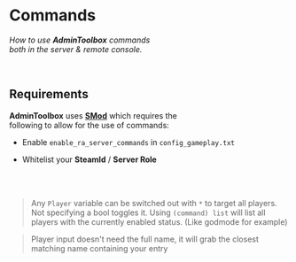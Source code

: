 
# Commands

*How to use **AdminToolbox** commands* <br>
*both in the server & remote console.*

<br>

## Requirements

**AdminToolbox** uses **[SMod]** which requires the <br>
following to allow for the use of commands:

- Enable `enable_ra_server_commands` in `config_gameplay.txt`

- Whitelist your **SteamId** / **Server Role**

<br>
<br>


>Any `Player` variable can be switched out with `*` to target all players. Not specifying a bool toggles it.
>Using `(command) list` will list all players with the currently enabled status. (Like godmode for example)

> Player input doesn't need the full name, it will grab the closest matching name containing your entry


<!----------------------------------------------------------------------------->

[SMod]: https://github.com/Grover-c13/Smod2